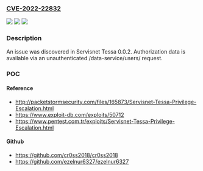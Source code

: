 ### [CVE-2022-22832](https://cve.mitre.org/cgi-bin/cvename.cgi?name=CVE-2022-22832)
![](https://img.shields.io/static/v1?label=Product&message=n%2Fa&color=blue)
![](https://img.shields.io/static/v1?label=Version&message=n%2Fa&color=blue)
![](https://img.shields.io/static/v1?label=Vulnerability&message=n%2Fa&color=brighgreen)

### Description

An issue was discovered in Servisnet Tessa 0.0.2. Authorization data is available via an unauthenticated /data-service/users/ request.

### POC

#### Reference
- http://packetstormsecurity.com/files/165873/Servisnet-Tessa-Privilege-Escalation.html
- https://www.exploit-db.com/exploits/50712
- https://www.pentest.com.tr/exploits/Servisnet-Tessa-Privilege-Escalation.html

#### Github
- https://github.com/cr0ss2018/cr0ss2018
- https://github.com/ezelnur6327/ezelnur6327

